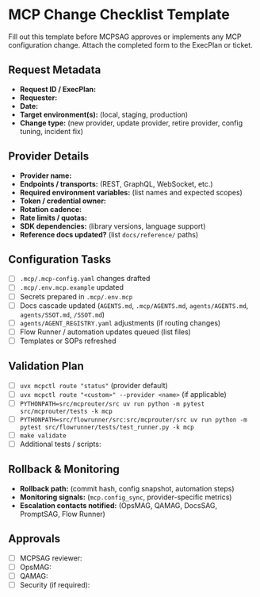 # MCP Change Checklist Template

Fill out this template before MCPSAG approves or implements any MCP configuration change. Attach the completed form to the ExecPlan or ticket.

## Request Metadata
- **Request ID / ExecPlan:** 
- **Requester:** 
- **Date:** 
- **Target environment(s):** (local, staging, production)
- **Change type:** (new provider, update provider, retire provider, config tuning, incident fix)

## Provider Details
- **Provider name:** 
- **Endpoints / transports:** (REST, GraphQL, WebSocket, etc.)
- **Required environment variables:** (list names and expected scopes)
- **Token / credential owner:** 
- **Rotation cadence:** 
- **Rate limits / quotas:** 
- **SDK dependencies:** (library versions, language support)
- **Reference docs updated?** (list `docs/reference/` paths)

## Configuration Tasks
- [ ] `.mcp/.mcp-config.yaml` changes drafted
- [ ] `.mcp/.env.mcp.example` updated
- [ ] Secrets prepared in `.mcp/.env.mcp`
- [ ] Docs cascade updated (`AGENTS.md`, `.mcp/AGENTS.md`, `agents/AGENTS.md`, `agents/SSOT.md`, `/SSOT.md`)
- [ ] `agents/AGENT_REGISTRY.yaml` adjustments (if routing changes)
- [ ] Flow Runner / automation updates queued (list files)
- [ ] Templates or SOPs refreshed

## Validation Plan
- [ ] `uvx mcpctl route "status"` (provider default)
- [ ] `uvx mcpctl route "<custom>" --provider <name>` (if applicable)
- [ ] `PYTHONPATH=src/mcprouter/src uv run python -m pytest src/mcprouter/tests -k mcp`
- [ ] `PYTHONPATH=src/flowrunner/src:src/mcprouter/src uv run python -m pytest src/flowrunner/tests/test_runner.py -k mcp`
- [ ] `make validate`
- [ ] Additional tests / scripts: 

## Rollback & Monitoring
- **Rollback path:** (commit hash, config snapshot, automation steps)
- **Monitoring signals:** (`mcp.config_sync`, provider-specific metrics)
- **Escalation contacts notified:** (OpsMAG, QAMAG, DocsSAG, PromptSAG, Flow Runner)

## Approvals
- [ ] MCPSAG reviewer:
- [ ] OpsMAG:
- [ ] QAMAG:
- [ ] Security (if required):
